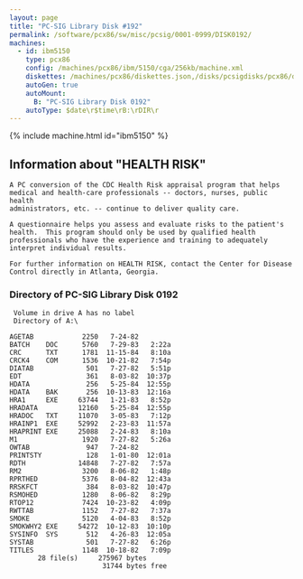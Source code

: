 ```yaml
---
layout: page
title: "PC-SIG Library Disk #192"
permalink: /software/pcx86/sw/misc/pcsig/0001-0999/DISK0192/
machines:
  - id: ibm5150
    type: pcx86
    config: /machines/pcx86/ibm/5150/cga/256kb/machine.xml
    diskettes: /machines/pcx86/diskettes.json,/disks/pcsigdisks/pcx86/diskettes.json
    autoGen: true
    autoMount:
      B: "PC-SIG Library Disk 0192"
    autoType: $date\r$time\rB:\rDIR\r
---
```


{% include machine.html id="ibm5150" %}

## Information about "HEALTH RISK"

    A PC conversion of the CDC Health Risk appraisal program that helps
    medical and health-care professionals -- doctors, nurses, public health
    administrators, etc. -- continue to deliver quality care.
    
    A questionnaire helps you assess and evaluate risks to the patient's
    health.  This program should only be used by qualified health
    professionals who have the experience and training to adequately
    interpret individual results.
    
    For further information on HEALTH RISK, contact the Center for Disease
    Control directly in Atlanta, Georgia.

### Directory of PC-SIG Library Disk 0192

     Volume in drive A has no label
     Directory of A:\

    AGETAB            2250   7-24-82
    BATCH    DOC      5760   7-29-83   2:22a
    CRC      TXT      1781  11-15-84   8:10a
    CRCK4    COM      1536  10-21-82   7:54p
    DIATAB             501   7-27-82   5:51p
    EDT                361   8-03-82  10:37p
    HDATA              256   5-25-84  12:55p
    HDATA    BAK       256  10-13-83  12:16a
    HRA1     EXE     63744   1-21-83   8:52p
    HRADATA          12160   5-25-84  12:55p
    HRADOC   TXT     11070   3-05-83   7:12p
    HRAINP1  EXE     52992   2-23-83  11:57a
    HRAPRINT EXE     25088   2-24-83   8:10a
    M1                1920   7-27-82   5:26a
    OWTAB              947   7-24-82
    PRINTSTY           128   1-01-80  12:01a
    RDTH             14848   7-27-82   7:57a
    RM2               3200   8-06-82   1:48p
    RPRTHED           5376   8-04-82  12:43a
    RRSKFCT            384   8-03-82  10:47p
    RSMOHED           1280   8-06-82   8:29p
    RTOP12            7424  10-23-82   4:09p
    RWTTAB            1152   7-27-82   7:37a
    SMOKE             5120   4-04-83   8:52p
    SMOKWHY2 EXE     54272  10-12-83  10:10p
    SYSINFO  SYS       512   4-26-83  12:05a
    SYSTAB             501   7-27-82   6:26p
    TITLES            1148  10-18-82   7:09p
           28 file(s)     275967 bytes
                           31744 bytes free
